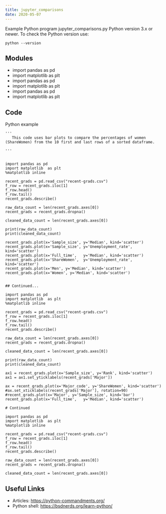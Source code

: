 ```yaml
---
title: jupyter_comparisons
date: 2020-05-07
---
```

Example Python program jupyter_comparisons.py
Python version 3.x or newer.
To check the Python version use:

    python --version

## Modules

* import pandas as pd
* import matplotlib  as plt
* import pandas as pd
* import matplotlib  as plt
* import pandas as pd
* import matplotlib  as plt

## Code

Python example

    '''
       This code uses bar plots to compare the percentages of women (ShareWomen) from the 10 first and last rows of a sorted dataframe.
       
    '''
    
    
    import pandas as pd
    import matplotlib  as plt
    %matplotlib inline
    
    recent_grads = pd.read_csv("recent-grads.csv")
    f_row = recent_grads.iloc[1]
    f_row.head()
    f_row.tail()
    recent_grads.describe()
    
    raw_data_count = len(recent_grads.axes[0])
    recent_grads = recent_grads.dropna()
    
    cleaned_data_count = len(recent_grads.axes[0])
    
    print(raw_data_count)
    print(cleaned_data_count)
    
    recent_grads.plot(x='Sample_size', y='Median', kind='scatter')
    recent_grads.plot(x='Sample_size', y='Unemployment_rate', kind='scatter')
    recent_grads.plot(x='Full_time',   y='Median', kind='scatter')
    recent_grads.plot(x='ShareWomen',  y='Unemployment_rate', kind='scatter')
    recent_grads.plot(x='Men', y='Median', kind='scatter')
    recent_grads.plot(x='Women', y='Median', kind='scatter')
    
    
    ## Continued...
    
    import pandas as pd
    import matplotlib  as plt
    %matplotlib inline
    
    recent_grads = pd.read_csv("recent-grads.csv")
    f_row = recent_grads.iloc[1]
    f_row.head()
    f_row.tail()
    recent_grads.describe()
    
    raw_data_count = len(recent_grads.axes[0])
    recent_grads = recent_grads.dropna()
    
    cleaned_data_count = len(recent_grads.axes[0])
    
    print(raw_data_count)
    print(cleaned_data_count)
    
    ax1 = recent_grads.plot(x='Sample_size', y='Rank', kind='scatter')
    ax1 = ax1.set_yticklabels(recent_grads['Major'])
    
    ax = recent_grads.plot(x='Major_code', y='ShareWomen', kind='scatter')
    #ax.set_xticklabels(recent_grads['Major'], rotation=90)
    #recent_grads.plot(x='Major', y='Sample_size', kind='bar')
    recent_grads.plot(x='Full_time',   y='Median', kind='scatter')
    
    # Continued
    
    import pandas as pd
    import matplotlib  as plt
    %matplotlib inline
    
    recent_grads = pd.read_csv("recent-grads.csv")
    f_row = recent_grads.iloc[1]
    f_row.head()
    f_row.tail()
    recent_grads.describe()
    
    raw_data_count = len(recent_grads.axes[0])
    recent_grads = recent_grads.dropna()
    
    cleaned_data_count = len(recent_grads.axes[0])
    
    
    
    
    
    
    
    

## Useful Links

- Articles: https://python-commandments.org/
- Python shell: https://bsdnerds.org/learn-python/
